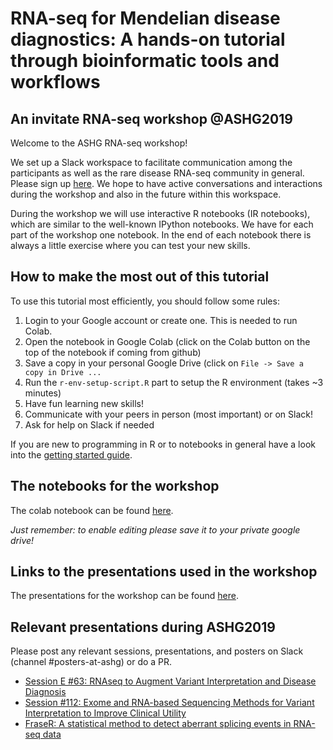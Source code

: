RNA-seq for Mendelian disease diagnostics: A hands-on tutorial through bioinformatic tools and workflows
===
An invitate RNA-seq workshop @ASHG2019
---

Welcome to the ASHG RNA-seq workshop!

We set up a Slack workspace to facilitate communication among the participants as well as the rare disease RNA-seq community in general.
Please sign up [here](https://join.slack.com/t/rnaseq4rare/shared_invite/enQtNzU1MzEyOTI4NjQ3LTMwNjM1NmZlNWY3Nzk1MjkxYTFkYjBjNjdlNTI3Y2ZkNzJjZTNmZTFiZDVhOTVhMjEwYjRiYzA4Y2QwMzhjNTA). We hope to have active conversations and interactions during the workshop and also in the future within this workspace.

During the workshop we will use interactive R notebooks (IR notebooks), which are similar to the well-known IPython notebooks.
We have for each part of the workshop one notebook. In the end of each notebook there is always a little exercise where you can test your new skills. 

How to make the most out of this tutorial
---

To use this tutorial most efficiently, you should follow some rules:

1. Login to your Google account or create one. This is needed to run Colab.
1. Open the notebook in Google Colab (click on the Colab button on the top of the notebook if coming from github)
1. Save a copy in your personal Google Drive (click on `File -> Save a copy in Drive ...`
1. Run the `r-env-setup-script.R` part to setup the R environment (takes ~3 minutes)
1. Have fun learning new skills!
1. Communicate with your peers in person (most important) or on Slack!
1. Ask for help on Slack if needed

If you are new to programming in R or to notebooks in general have a look into the [getting started guide](https://colab.research.google.com/drive/1KCvunOIUTny_moZppDmcJVkt-Zm0jwf5).

## The notebooks for the workshop

The colab notebook can be found [here](https://colab.research.google.com/drive/1OKT32eNIq7Cz839jjqz-GJlvoToPYbib).

*Just remember: to enable editing please save it to your private google drive!*

## Links to the presentations used in the workshop

The presentations for the workshop can be found [here](https://docs.google.com/presentation/d/1a7KZ6FXwVmGqF-FMAnz0QTk07WgzRWAbFhSNrUBspIQ/edit?usp=sharing).

## Relevant presentations during ASHG2019

Please post any relevant sessions, presentations, and posters on Slack (channel \#posters-at-ashg) or do a PR.

* [Session E #63: RNAseq to Augment Variant Interpretation and Disease Diagnosis](https://eventpilotadmin.com/web/page.php?page=Session&project=ASHG19&id=163)
* [Session #112: Exome and RNA-based Sequencing Methods for Variant Interpretation to Improve Clinical Utility](https://eventpilotadmin.com/web/page.php?page=Session&project=ASHG19&id=212)
* [FraseR: A statistical method to detect aberrant splicing events in RNA-seq data](https://eventpilotadmin.com/web/page.php?page=IntHtml&project=ASHG19&id=1922872)

